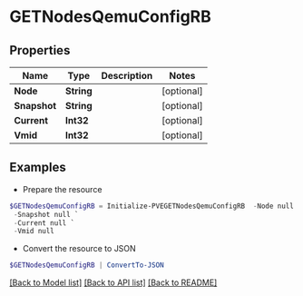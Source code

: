 # GETNodesQemuConfigRB
## Properties

Name | Type | Description | Notes
------------ | ------------- | ------------- | -------------
**Node** | **String** |  | [optional] 
**Snapshot** | **String** |  | [optional] 
**Current** | **Int32** |  | [optional] 
**Vmid** | **Int32** |  | [optional] 

## Examples

- Prepare the resource
```powershell
$GETNodesQemuConfigRB = Initialize-PVEGETNodesQemuConfigRB  -Node null `
 -Snapshot null `
 -Current null `
 -Vmid null
```

- Convert the resource to JSON
```powershell
$GETNodesQemuConfigRB | ConvertTo-JSON
```

[[Back to Model list]](../README.md#documentation-for-models) [[Back to API list]](../README.md#documentation-for-api-endpoints) [[Back to README]](../README.md)

